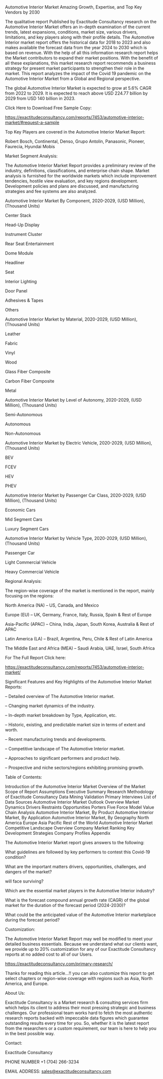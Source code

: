 Automotive Interior Market Amazing Growth, Expertise, and Top Key Vendors by 2030

The qualitative report Published by Exactitude Consultancy research on the Automotive Interior Market offers an in-depth examination of the current trends, latest expansions, conditions, market size, various drivers, limitations, and key players along with their profile details. The Automotive Interior market report offers the historical data for 2018 to 2023 and also makes available the forecast data from the year 2024 to 2030 which is based on revenue. With the help of all this information research report helps the Market contributors to expand their market positions. With the benefit of all these explanations, this market research report recommends a business strategy for present market participants to strengthen their role in the market. This report analyzes the impact of the Covid 19 pandemic on the Automotive Interior Market from a Global and Regional perspective.

The global Automotive Interior Market is expected to grow at 5.6% CAGR from 2022 to 2029. It is expected to reach above USD 224.77 billion by 2029 from USD 140 billion in 2023.

Click Here to Download Free Sample Copy:

https://exactitudeconsultancy.com/reports/7453/automotive-interior-market/#request-a-sample

Top Key Players are covered in the Automotive Interior Market Report:

Robert Bosch, Continental, Denso, Grupo Antolin, Panasonic, Pioneer, Faurecia, Hyundai Mobis

Market Segment Analysis:

The Automotive Interior Market Report provides a preliminary review of the industry, definitions, classifications, and enterprise chain shape. Market analysis is furnished for the worldwide markets which include improvement tendencies, hostile view evaluation, and key regions development. Development policies and plans are discussed, and manufacturing strategies and fee systems are also analyzed.

Automotive Interior Market By Component, 2020-2029, (USD Million), (Thousand Units)

Center Stack

Head-Up Display

Instrument Cluster

Rear Seat Entertainment

Dome Module

Headliner

Seat

Interior Lighting

Door Panel

Adhesives & Tapes

Others

Automotive Interior Market by Material, 2020-2029, (USD Million), (Thousand Units)

Leather

Fabric

Vinyl

Wood

Glass Fiber Composite

Carbon Fiber Composite

Metal

Automotive Interior Market by Level of Autonomy, 2020-2029, (USD Million), (Thousand Units)

Semi-Autonomous

Autonomous

Non-Autonomous

Automotive Interior Market by Electric Vehicle, 2020-2029, (USD Million), (Thousand Units)

BEV

FCEV

HEV

PHEV

Automotive Interior Market by Passenger Car Class, 2020-2029, (USD Million), (Thousand Units)

Economic Cars

Mid Segment Cars

Luxury Segment Cars

Automotive Interior Market by Vehicle Type, 2020-2029, (USD Million), (Thousand Units)

Passenger Car

Light Commercial Vehicle

Heavy Commercial Vehicle

Regional Analysis:

The region-wise coverage of the market is mentioned in the report, mainly focusing on the regions:

North America (NA) – US, Canada, and Mexico

Europe (EU) – UK, Germany, France, Italy, Russia, Spain & Rest of Europe

Asia-Pacific (APAC) – China, India, Japan, South Korea, Australia & Rest of APAC

Latin America (LA) – Brazil, Argentina, Peru, Chile & Rest of Latin America

The Middle East and Africa (MEA) – Saudi Arabia, UAE, Israel, South Africa

For The Full Report Click here:

https://exactitudeconsultancy.com/reports/7453/automotive-interior-market/

Significant Features and Key Highlights of the Automotive Interior Market Reports:

– Detailed overview of The Automotive Interior market.

– Changing market dynamics of the industry.

– In-depth market breakdown by Type, Application, etc.

– Historic, existing, and predictable market size in terms of extent and worth.

– Recent manufacturing trends and developments.

– Competitive landscape of The Automotive Interior market.

– Approaches to significant performers and product help.

– Prospective and niche sectors/regions exhibiting promising growth.

Table of Contents:

Introduction of the Automotive Interior Market
Overview of the Market
Scope of Report
Assumptions
Executive Summary
Research Methodology of Exactitude Consultancy
Data Mining
Validation
Primary Interviews
List of Data Sources
Automotive Interior Market Outlook
Overview
Market Dynamics
Drivers
Restraints
Opportunities
Porters Five Force Model
Value Chain Analysis
Automotive Interior Market, By Product
Automotive Interior Market, By Application
Automotive Interior Market, By Geography
North America
Europe
Asia Pacific
Rest of the World
Automotive Interior Market Competitive Landscape
Overview
Company Market Ranking
Key Development Strategies
Company Profiles
Appendix

The Automotive Interior Market report gives answers to the following:

What guidelines are followed by key performers to contest this Covid-19 condition?

What are the important matters drivers, opportunities, challenges, and dangers of the market?

will face surviving?

Which are the essential market players in the Automotive Interior industry?

What is the forecast compound annual growth rate (CAGR) of the global market for the duration of the forecast period (2024-2030)?

What could be the anticipated value of the Automotive Interior marketplace during the forecast period?

Customization:

The Automotive Interior Market Report may well be modified to meet your detailed business essentials. Because we understand what our clients want, we provide up to 20% customization for any of our Exactitude Consultancy reports at no added cost to all of our Users.

https://exactitudeconsultancy.com/primary-research/

Thanks for reading this article...!! you can also customize this report to get select chapters or region-wise coverage with regions such as Asia, North America, and Europe.

About Us:

Exactitude Consultancy is a Market research & consulting services firm which helps its client to address their most pressing strategic and business challenges. Our professional team works hard to fetch the most authentic research reports backed with impeccable data figures which guarantee outstanding results every time for you. So, whether it is the latest report from the researchers or a custom requirement, our team is here to help you in the best possible way.

Contact:

Exactitude Consultancy

PHONE NUMBER +1 (704) 266-3234

EMAIL ADDRESS: sales@exactitudeconsultancy.com  
